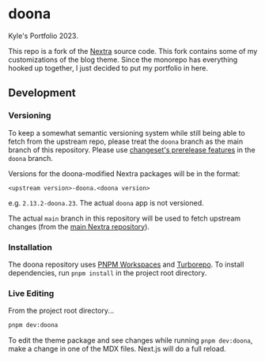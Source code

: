 # doona

Kyle's Portfolio 2023.

This repo is a fork of the [Nextra](https://nextra.site) source code. This fork
contains some of my customizations of the blog theme. Since the monorepo has
everything hooked up together, I just decided to put my portfolio in here.

## Development

### Versioning

To keep a somewhat semantic versioning system while still being able to fetch
from the upstream repo, please treat the `doona` branch as the main branch of
this repository. Please use
[changeset's prerelease features](https://github.com/changesets/changesets/blob/main/docs/prereleases.md)
in the `doona` branch.

Versions for the doona-modified Nextra packages will be in the format:

```
<upstream version>-doona.<doona version>
```

e.g. `2.13.2-doona.23`. The actual `doona` app is not versioned.

The actual `main` branch in this repository will be used to fetch upstream
changes (from the [main Nextra repository](https://github.com/shuding/nextra)).

### Installation

The doona repository uses [PNPM Workspaces](https://pnpm.io/workspaces) and
[Turborepo](https://github.com/vercel/turborepo). To install dependencies, run
`pnpm install` in the project root directory.

### Live Editing

From the project root directory...

```sh
pnpm dev:doona
```

To edit the theme package and see changes while running `pnpm dev:doona`, make a
change in one of the MDX files. Next.js will do a full reload.
